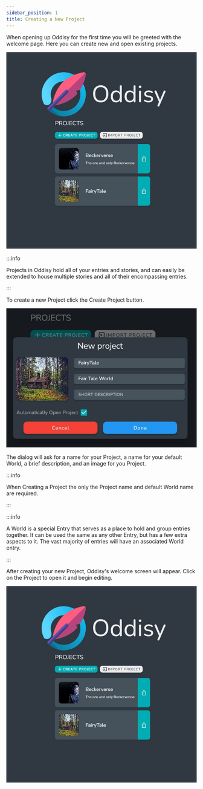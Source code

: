 ```yaml
---
sidebar_position: 1
title: Creating a New Project
---
```


When opening up Oddisy for the first time you will be greeted with the welcome page. Here you can create new and open existing projects.

![Welcome Screen](../../static/img/getting_started/welcome_screen.JPG)

:::info

Projects in Oddisy hold all of your entries and stories, and can easily be extended to house multiple stories and all of their encompassing entries.

:::

To create a new Project click the Create Project button. 

![Create Project Dialog](../../static/img/getting_started/create_new_universe_dialog.JPG)

The dialog will ask for a name for your Project, a name for your default World, a brief description, and an image for you Project.

:::info

When Creating a Project the only the Project name and default World name are required.

:::


:::info

A World is a special Entry that serves as a place to hold and group entries together. It can be used the same as any other Entry, but has a few extra aspects to it. The vast majority of entries will have an associated World entry.

:::

After creating your new Project, Oddisy's welcome screen will appear. Click on the Project to open it and begin editing.


![Create Project](../../static/img/getting_started/welcome_screen.JPG)

